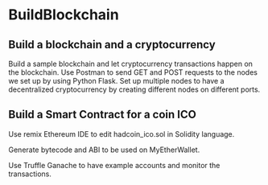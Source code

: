 # BuildBlockchain
## Build a blockchain and a cryptocurrency 
Build a sample blockchain and let cryptocurrency transactions happen on the blockchain. Use Postman to send GET and POST requests to the nodes we set up by using Python Flask. Set up multiple nodes to have a decentralized cryptocurrency by creating different nodes on different ports.

## Build a Smart Contract for a coin ICO
Use remix Ethereum IDE to edit hadcoin_ico.sol in Solidity language.

Generate bytecode and ABI to be used on MyEtherWallet.

Use Truffle Ganache to have example accounts and monitor the transactions.
